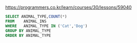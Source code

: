 https://programmers.co.kr/learn/courses/30/lessons/59040  
  

```SQL
SELECT ANIMAL_TYPE,COUNT(*)
FROM    ANIMAL_INS
WHERE   ANIMAL_TYPE IN ('Cat','Dog')
GROUP BY ANIMAL_TYPE
ORDER BY ANIMAL_TYPE
```
